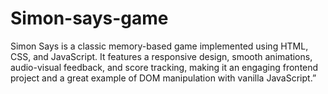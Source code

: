 # Simon-says-game
Simon Says is a classic memory-based game implemented using HTML, CSS, and JavaScript. It features a responsive design, smooth animations, audio-visual feedback, and score tracking, making it an engaging frontend project and a great example of DOM manipulation with vanilla JavaScript.”
